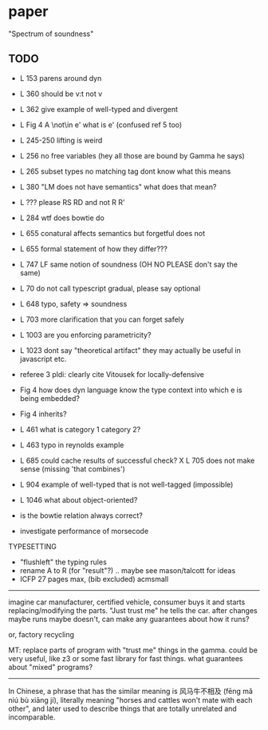 paper
===

"Spectrum of soundness"

TODO
---
- L 153 parens around dyn
- L 360 should be v:t not v
- L 362 give example of well-typed and divergent
- L Fig 4 A \not\in e' what is e' (confused ref 5 too)
- L 245-250 lifting is weird
- L 256 no free variables (hey all those are bound by Gamma he says)
- L 265 subset types no matching tag dont know what this means
- L 380 "LM does not have semantics" what does that mean?
- L ??? please RS RD and not R R'
- L 284 wtf does bowtie do
- L 655 conatural affects semantics but forgetful does not
- L 655 formal statement of how they differ???
- L 747 LF same notion of soundness (OH NO PLEASE don't say the same)
- L 70 do not call typescript gradual, please say optional
- L 648 typo, safety => soundness
- L 703 more clarification that you can forget safely
- L 1003 are you enforcing parametricity?
- L 1023 dont say "theoretical artifact" they may actually be useful in javascript etc.
- referee 3 pldi: clearly cite Vitousek for locally-defensive
- Fig 4 how does dyn language know the type context into which e is being embedded?
- Fig 4 inherits?
- L 461 what is category 1 category 2?
- L 463 typo in reynolds example
- L 685 could cache results of successful check?
X L 705 does not make sense (missing 'that combines')
- L 904 example of well-typed that is not well-tagged (impossible)
- L 1046 what about object-oriented?

- is the bowtie relation always correct?
- investigate performance of morsecode


TYPESETTING
- "flushleft" the typing rules
- rename A to R (for "result"?) .. maybe see mason/talcott for ideas
- ICFP 27 pages max, (bib excluded)
       acmsmall

- - -

imagine car manufacturer, certified vehicle, consumer buys it and
 starts replacing/modifying the parts. "Just trust me" he tells the car.
after changes maybe runs maybe doesn't, can make any guarantees about how
 it runs?

or, factory recycling

MT: replace parts of program with "trust me" things in the gamma.
 could be very useful, like z3 or some fast library for fast things.
 what guarantees about "mixed" programs?

- - -

In Chinese, a phrase that has the similar meaning is 风马牛不相及 (fēng mǎ
niú bù xiāng jí), literally meaning "horses and cattles won't mate with each
other", and later used to describe things that are totally unrelated and
incomparable.


